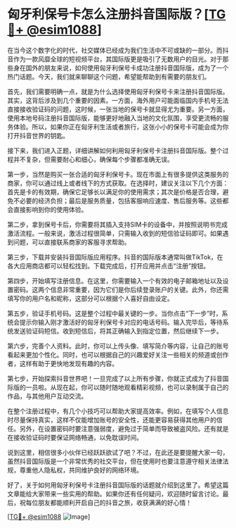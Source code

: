 # 匈牙利保号卡怎么注册抖音国际版？[[TG💪+ @esim1088](https://t.me/s/esim1088)]

在当今这个数字化的时代，社交媒体已经成为我们生活中不可或缺的一部分。而抖音作为一款风靡全球的短视频平台，其国际版更是吸引了无数用户的目光。对于那些身在国外的朋友来说，如何使用匈牙利保号卡成功注册抖音国际版，成为了一个热门话题。今天，我们就来聊聊这个问题，希望能帮助到有需要的朋友们。

首先，我们需要明确一点，就是为什么选择使用匈牙利保号卡来注册抖音国际版。其实，这背后涉及到几个重要的因素。一方面，海外用户可能面临国内手机号无法直接接收验证码的问题，这时候，一张当地的保号卡就显得尤为重要。另一方面，使用本地号码注册抖音国际版，能够更好地融入当地的文化氛围，享受更流畅的服务体验。所以，如果你正在匈牙利生活或者旅行，这张小小的保号卡可能会成为你打开抖音世界的钥匙。

接下来，我们进入正题，详细讲解如何利用匈牙利保号卡注册抖音国际版。整个过程并不复杂，但需要耐心和细心，确保每个步骤都准确无误。

第一步，当然是购买一张合适的匈牙利保号卡。现在市面上有很多提供这类服务的商家，你可以通过线上或者线下的方式获取。在选择时，建议关注以下几个方面：首先是卡的有效期，确保它足够长以满足你的使用需求；其次是价格是否合理，避免不必要的经济负担；最后是服务质量，包括客服响应速度、售后服务等。这些都会直接影响到你的使用体验。

第二步，拿到保号卡后，你需要将其插入支持SIM卡的设备中，并按照说明书完成激活流程。一般来说，激活过程很简单，只需输入收到的短信验证码即可。如果遇到问题，可以直接联系商家的客服寻求帮助。

第三步，下载并安装抖音国际版应用程序。抖音的国际版本通常叫做TikTok，在各大应用商店都可以轻松找到。下载完成后，打开应用并点击“注册”按钮。

第四步，开始填写注册信息。在这里，你需要输入一个有效的电子邮箱地址以及设置密码。这两个信息非常重要，因为它们是你后续登录账户的关键。此外，你还需填写你的用户名和昵称，这部分可以根据个人喜好自由设定。

第五步，验证手机号码。这是整个过程中最关键的一步。当你点击“下一步”时，系统会提示你输入刚才激活好的匈牙利保号卡对应的电话号码。输入完毕后，等待系统发送验证码短信。收到短信后，将其正确输入到指定位置，然后继续下一步。

第六步，完善个人资料。此时，你可以上传头像、填写简介等内容，让自己的账号看起来更加个性化。同时，也可以根据自己的兴趣爱好关注一些相关的频道或创作者，这样有助于更快地发现有趣的内容。

第七步，开始探索抖音世界吧！一旦完成了以上所有步骤，你就正式成为了抖音国际版的一员啦。从现在起，你可以随时随地观看精彩视频，也可以录制属于自己的作品，与其他用户互动交流。

在整个注册过程中，有几个小技巧可以帮助大家提高效率。例如，在填写个人信息时尽量保持真实，这样不仅能增加账号的安全性，还能更容易获得其他用户的信任。另外，在设置密码时要注意强弱度，避免过于简单而导致被盗风险。还有就是在接收验证码时要保证网络畅通，以免耽误时间。

说到这里，相信很多小伙伴已经跃跃欲试了吧？不过，在此还是要提醒大家一句，虽然抖音国际版是一个非常优秀的社交平台，但在使用时也要注意遵守相关法律法规，尊重他人隐私权，共同维护良好的网络环境。

好了，关于如何用匈牙利保号卡注册抖音国际版的话题就介绍到这里了。希望这篇文章能给大家带来一些实用的帮助。如果你还有任何疑问，欢迎随时留言讨论。最后，祝每位朋友都能顺利开启自己的抖音之旅，收获满满的好心情！

[[TG💪+ @esim1088](https://t.me/s/esim1088) ![Image](https://i.postimg.cc/4NQfJmqS/Snipaste-2025-05-13-00-14-12.png)]